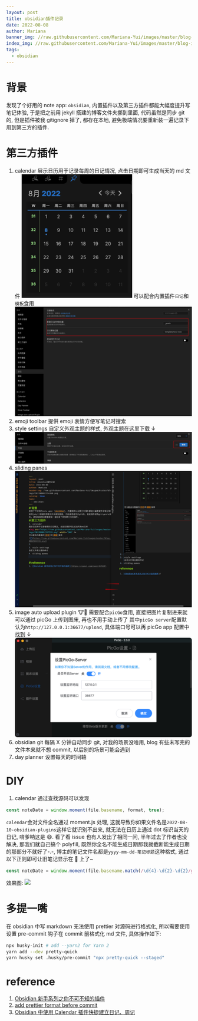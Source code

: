 ```yaml
---
layout: post
title: obsidian插件记录
date: 2022-08-08
author: Mariana
banner_img: //raw.githubusercontent.com/Mariana-Yui/images/master/blog-imgs/202208082314360.png
index_img: //raw.githubusercontent.com/Mariana-Yui/images/master/blog-imgs/202208082314360.png
tags:
  - obsidian
---
```


# 背景

发现了个好用的 note app: `obsidian`, 内置插件以及第三方插件都能大幅度提升写笔记体验, 于是把之前用 jekyll 搭建的博客文件夹挪到里面, 代码虽然是同步 git 的, 但是插件被我 gitignore 掉了, 都存在本地, 避免极端情况要重新装一遍记录下用到第三方的插件.

# 第三方插件

1. calendar
   展示日历用于记录每周的日记情况, 点击日期即可生成当天的 md 文件
   <img src="https://raw.githubusercontent.com/Mariana-Yui/images/master/blog-imgs/202208082337559.png" width="300" />
   可以配合内置插件`日记`和`模板`食用
   ![](https://raw.githubusercontent.com/Mariana-Yui/images/master/blog-imgs/202208082344111.png)
2. emoji toolbar
   提供 emoji 表情方便写笔记时搜索
3. style settings
   自定义外观主题的样式, 外观主题在这里下载 ↓
   ![](https://raw.githubusercontent.com/Mariana-Yui/images/master/blog-imgs/202208082353487.png)
4. sliding panes
   ![](https://raw.githubusercontent.com/Mariana-Yui/images/master/blog-imgs/202208082352300.png)
5. image auto upload plugin
   🐮🍺 需要配合`picGo`食用, 直接把图片复制进来就可以通过 picGo 上传到图床, 再也不用手动上传了
   其中`picGo server`配置默认为`http://127.0.0.1:36677/upload`, 具体端口号可以再 picGo app 配置中找到 ↓
   ![](https://raw.githubusercontent.com/Mariana-Yui/images/master/blog-imgs/202208082357506.png)
6. obsidian git
   每隔 X 分钟自动同步 git, 对我的场景没啥用, blog 有些未写完的文件本来就不想 commit, 以后别的场景可能会遇到
7. day planner
   设置每天的时间轴

# DIY

1. calendar
   通过查找源码可以发现

```js
const noteDate = window.moment(file.basename, format, true);
```

`calendar`会对文件全名通过 moment.js 处理, 这就导致你如果文件名是`2022-08-10-obsidian-plugins`这样它就识别不出来, 就无法在日历上通过 dot 标识当天的日记, 啃爹呐这是 😅. 看了看 issue 也有人发出了相同一问, 半年过去了作者也没解决, 那我们就自己搞个 polyfill, 既然你全名不能生成日期那我就截断能生成日期的那部分不就好了-.-, 博主的笔记文件名都是`yyyy-mm-dd-笔记标题`这种格式, 通过以下正则即可让旧笔记显示在 📅 上了~

```js
const noteDate = window.moment(file.basename.match(/\d{4}-\d{2}-\d{2}/g), format, true);
```

效果图:
![](https://dev.azure.com/HealMSlin/8544be09-1224-4eb0-824b-90c4ec9d49ee/_apis/git/repositories/7a27a721-4c93-4ecf-8258-d5422217b60a/items?path=%2F1660139613361_5344.png&versionDescriptor%5BversionOptions%5D=0&versionDescriptor%5BversionType%5D=0&versionDescriptor%5Bversion%5D=master&resolveLfs=true&%24format=octetStream&api-version=5.0)

# 多提一嘴

在 obsidian 中写 markdown 无法使用 prettier 对源码进行格式化, 所以需要使用设置 pre-commit 钩子在 commit 前格式化 md 文件, 具体操作如下:

```bash
npx husky-init # add --yarn2 for Yarn 2
yarn add --dev pretty-quick
yarn husky set .husky/pre-commit "npx pretty-quick --staged"
```

# reference

1. [Obsidian 新手系列之你不可不知的插件](https://sspai.com/post/67619)
2. [add prettier format before commit](https://prettier.io/docs/en/precommit.html)
3. [Obsidian 中使用 Calendar 插件快捷建立日记、周记](https://zhuanlan.zhihu.com/p/428499423)
